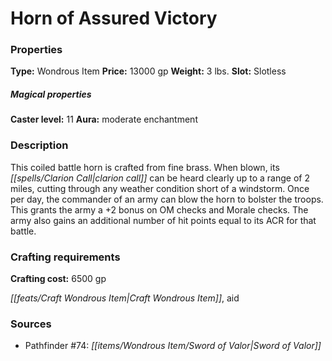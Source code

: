﻿---
Title: "Horn of Assured Victory"
Type: "Wondrous Item"
Price: "13000 gp"
Weight: "3 lbs."
Slot: "Slotless"
Caster level: "11"
Aura: "moderate enchantment"
Description: |
  "This coiled battle horn is crafted from fine brass. When blown, its clarion call can be heard clearly up to a range of 2 miles, cutting through any weather condition short of a windstorm. Once per day, the commander of an army can blow the horn to bolster the troops. This grants the army a +2 bonus on OM checks and Morale checks. The army also gains an additional number of hit points equal to its ACR for that battle."
Crafting cost: "6500 gp"
Sources: "['Pathfinder #74: Sword of Valor']"
---

# Horn of Assured Victory

### Properties

**Type:** Wondrous Item **Price:** 13000 gp **Weight:** 3 lbs. **Slot:** Slotless

##### Magical properties

**Caster level:** 11 **Aura:** moderate enchantment

### Description

This coiled battle horn is crafted from fine brass. When blown, its _[[spells/Clarion Call|clarion call]]_ can be heard clearly up to a range of 2 miles, cutting through any weather condition short of a windstorm. Once per day, the commander of an army can blow the horn to bolster the troops. This grants the army a +2 bonus on OM checks and Morale checks. The army also gains an additional number of hit points equal to its ACR for that battle.

### Crafting requirements

**Crafting cost:** 6500 gp

_[[feats/Craft Wondrous Item|Craft Wondrous Item]]_, aid

### Sources

* Pathfinder #74: _[[items/Wondrous Item/Sword of Valor|Sword of Valor]]_